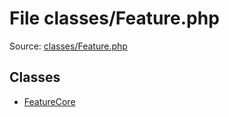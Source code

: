 File classes/Feature.php
=========

Source: [classes/Feature.php](https://github.com/PrestaShop/PrestaShop/blob/1.5.6.1/classes/Feature.php)


Classes
-------

* [FeatureCore](class.FeatureCore.md)

